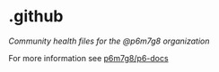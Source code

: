 # .github

*Community health files for the @p6m7g8 organization*

For more information see [p6m7g8/p6-docs](https://github.com/p6m7g8/p6-docs)
